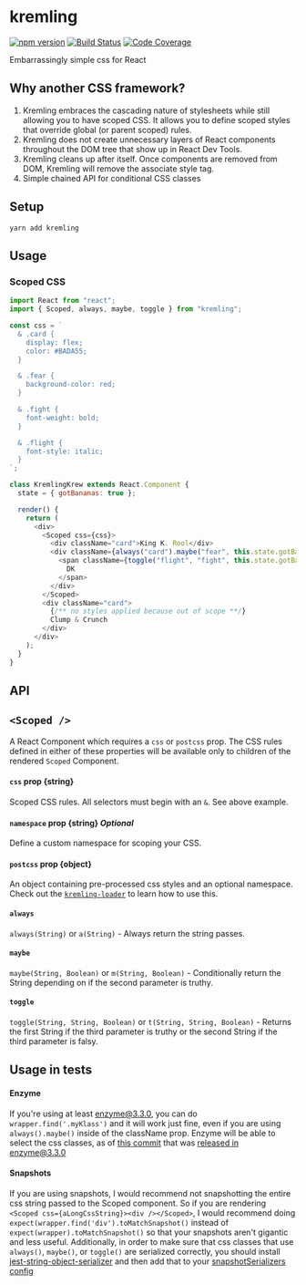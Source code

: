 # kremling
[![npm version](https://img.shields.io/npm/v/kremling.svg?style=flat-square)](https://www.npmjs.org/package/kremling)
[![Build Status](https://img.shields.io/travis/CanopyTax/kremling/master.svg?style=flat-square)](https://travis-ci.org/CanopyTax/kremling)
[![Code
Coverage](https://img.shields.io/codecov/c/github/CanopyTax/kremling.svg?style=flat-square)](https://codecov.io/github/CanopyTax/kremling)

Embarrassingly simple css for React

## Why another CSS framework?

1. Kremling embraces the cascading nature of stylesheets while still
   allowing you to have scoped CSS. It allows you to define scoped
   styles that override global (or parent scoped) rules.
2. Kremling does not create unnecessary layers of React components
   throughout the DOM tree that show up in React Dev Tools.
3. Kremling cleans up after itself. Once components are removed from
   DOM, Kremling will remove the associate style tag.
4. Simple chained API for conditional CSS classes

## Setup
`yarn add kremling`

## Usage

### Scoped CSS
```js
import React from "react";
import { Scoped, always, maybe, toggle } from "kremling";

const css = `
  & .card {
    display: flex;
    color: #BADA55;
  }

  & .fear {
    background-color: red;
  }

  & .fight {
    font-weight: bold;
  }

  & .flight {
    font-style: italic;
  }
`;

class KremlingKrew extends React.Component {
  state = { gotBananas: true };

  render() {
    return (
      <div>
        <Scoped css={css}>
          <div className="card">King K. Rool</div>
          <div className={always("card").maybe("fear", this.state.gotBananas)}>
            <span className={toggle("flight", "fight", this.state.gotBananas)}>
              DK
            </span>
          </div>
        </Scoped>
        <div className="card">
          {/** no styles applied because out of scope **/}
          Clump & Crunch
        </div>
      </div>
    );
  }
}
```

## API

## `<Scoped />`

A React Component which requires a `css` or `postcss` prop.
The CSS rules defined in either of these properties will be available only to children
of the rendered `Scoped` Component.

#### `css` prop {string}

Scoped CSS rules. All selectors must begin with an `&`. See above example.

#### `namespace` prop {string} *Optional*

Define a custom namespace for scoping your CSS.

#### `postcss` prop {object}

An object containing pre-processed css styles and an optional namespace.
Check out the [`kremling-loader`](https://www.npmjs.com/package/kremling-loader) to learn how to use this.

#### `always`
`always(String)` or `a(String)` - Always return the string passes.

#### `maybe`
`maybe(String, Boolean)` or `m(String, Boolean)` - Conditionally return the String depending on if the second parameter is truthy.

#### `toggle`
`toggle(String, String, Boolean)` or `t(String, String, Boolean)` - Returns the first String if the third parameter is truthy or the second String if the third parameter is falsy.

## Usage in tests
#### Enzyme
If you're using at least enzyme@3.3.0, you can do `wrapper.find('.myKlass')` and it will work just fine, even if you are using `always().maybe()` inside of the className prop. Enzyme will be able to select the css classes, as of [this commit](https://github.com/airbnb/enzyme/pull/1450)
that was [released in enzyme@3.3.0](https://github.com/airbnb/enzyme/blob/master/CHANGELOG.md#330)

#### Snapshots
If you are using snapshots, I would recommend not snapshotting the entire css string passed to the Scoped component. So if you are rendering `<Scoped css={aLongCssString}><div /></Scoped>`, I would recommend
doing `expect(wrapper.find('div').toMatchSnapshot()` instead of `expect(wrapper).toMatchSnapshot()` so that your snapshots aren't gigantic and less useful. Additionally, in order to make sure that css classes that use
`always()`, `maybe()`, or `toggle()` are serialized correctly, you should install [jest-string-object-serializer](https://github.com/CanopyTax/jest-string-object-serializer) and then add that to your [snapshotSerializers config](https://jestjs.io/docs/en/configuration.html#snapshotserializers-array-string)

